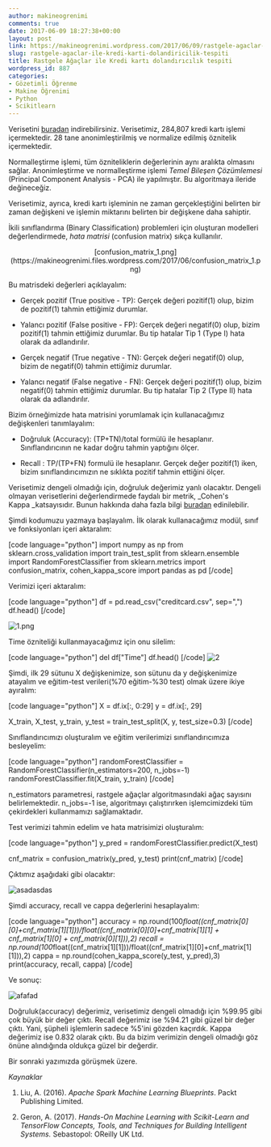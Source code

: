 ```yaml
---
author: makineogrenimi
comments: true
date: 2017-06-09 18:27:38+00:00
layout: post
link: https://makineogrenimi.wordpress.com/2017/06/09/rastgele-agaclar-ile-kredi-karti-dolandiricilik-tespiti/
slug: rastgele-agaclar-ile-kredi-karti-dolandiricilik-tespiti
title: Rastgele Ağaçlar ile Kredi kartı dolandırıcılık tespiti
wordpress_id: 887
categories:
- Gözetimli Öğrenme
- Makine Öğrenimi
- Python
- Scikitlearn
---
```


Verisetini [buradan](https://www.kaggle.com/dalpozz/creditcardfraud) indirebilirsiniz. Verisetimiz, 284,807 kredi kartı işlemi içermektedir. 28 tane anonimleştirilmiş ve normalize edilmiş öznitelik içermektedir.

Normalleştirme işlemi, tüm özniteliklerin değerlerinin aynı aralıkta olmasını sağlar. Anonimleştirme ve normalleştirme işlemi _Temel Bileşen Çözümlemesi_ (Principal Component Analysis - PCA) ile yapılmıştır. Bu algoritmaya ileride değineceğiz.

Verisetimiz, ayrıca, kredi kartı işleminin ne zaman gerçekleştiğini belirten bir zaman değişkeni ve işlemin miktarını belirten bir değişkene daha sahiptir.

İkili sınıflandırma (Binary Classification) problemleri için oluşturan modelleri değerlendirmede, _hata matrisi_ (confusion matrix) sıkça kullanılır.

<p align="center">
  [confusion_matrix_1.png](https://makineogrenimi.files.wordpress.com/2017/06/confusion_matrix_1.png)
</p>

Bu matrisdeki değerleri açıklayalım:




    
  * Gerçek pozitif (True positive - TP): Gerçek değeri pozitif(1) olup, bizim de pozitif(1) tahmin ettiğimiz durumlar.

    
  * Yalancı pozitif (False positive - FP): Gerçek değeri negatif(0) olup, bizim pozitif(1) tahmin ettiğimiz durumlar. Bu tip hatalar Tip 1 (Type I) hata olarak da adlandırılır.

    
  * Gerçek negatif (True negative - TN): Gerçek değeri negatif(0) olup, bizim de negatif(0) tahmin ettiğimiz durumlar.

    
  * Yalancı negatif (False negative - FN): Gerçek değeri pozitif(1) olup, bizim negatif(0) tahmin ettiğimiz durumlar. Bu tip hatalar Tip 2 (Type II) hata olarak da adlandırılır.



Bizim örneğimizde hata matrisini yorumlamak için kullanacağımız değişkenleri tanımlayalım:


    
  * Doğruluk (Accuracy): (TP+TN)/total formülü ile hesaplanır. Sınıflandırıcının ne kadar doğru tahmin yaptığını ölçer.

    
  * Recall : TP/(TP+FN) formulü ile hesaplanır. Gerçek değer pozitif(1) iken, bizim sınıflandırıcımızın ne sıklıkta pozitif tahmin ettiğini ölçer.



Verisetimiz dengeli olmadığı için, doğruluk değerimiz yanlı olacaktır. Dengeli olmayan verisetlerini değerlendirmede faydalı bir metrik, _Cohen's Kappa _katsayısıdır. Bunun hakkında daha fazla bilgi [buradan](http://www.pmean.com/definitions/kappa.htm) edinilebilir.

Şimdi kodumuzu yazmaya başlayalım. İlk olarak kullanacağımız modül, sınıf ve fonksiyonları içeri aktaralım:

[code language="python"]
import numpy as np
from sklearn.cross_validation import train_test_split
from sklearn.ensemble import RandomForestClassifier
from sklearn.metrics import confusion_matrix, cohen_kappa_score
import pandas as pd
[/code]

Verimizi içeri aktaralım:

[code language="python"]
df = pd.read_csv("creditcard.csv", sep=",")
df.head()
[/code]

![1.png](https://makineogrenimi.files.wordpress.com/2017/06/1.png)

Time özniteliği kullanmayacağımız için onu silelim:

[code language="python"]
del df["Time"]
df.head()
[/code]
![2](https://makineogrenimi.files.wordpress.com/2017/06/2.png)

Şimdi, ilk 29 sütunu X değişkenimize, son sütunu da y değişkenimize atayalım ve eğitim-test verileri(%70 eğitim-%30 test) olmak üzere ikiye ayıralım:

[code language="python"]
X = df.ix[:, 0:29]
y = df.ix[:, 29]

X_train, X_test, y_train, y_test = train_test_split(X, y, test_size=0.3)
[/code]

Sınıflandırıcımızı oluşturalım ve eğitim verilerimizi sınıflandırıcımıza besleyelim:

[code language="python"]
randomForestClassifier = RandomForestClassifier(n_estimators=200, n_jobs=-1)
randomForestClassifier.fit(X_train, y_train)
[/code]

n_estimators parametresi, rastgele ağaçlar algoritmasındaki ağaç sayısını belirlemektedir. n_jobs=-1 ise, algoritmayı çalıştırırken işlemcimizdeki tüm çekirdekleri kullanmamızı sağlamaktadır.

Test verimizi tahmin edelim ve hata matrisimizi oluşturalım:

[code language="python"]
y_pred = randomForestClassifier.predict(X_test)

cnf_matrix = confusion_matrix(y_pred, y_test)
print(cnf_matrix)
[/code]

Çıktımız aşağıdaki gibi olacaktır:

![asadasdas](https://makineogrenimi.files.wordpress.com/2017/06/asadasdas.png)

Şimdi accuracy, recall ve cappa değerlerini hesaplayalım:

[code language="python"]
accuracy = np.round(100*float((cnf_matrix[0][0]+cnf_matrix[1][1]))/float((cnf_matrix[0][0]+cnf_matrix[1][1] + cnf_matrix[1][0] + cnf_matrix[0][1])),2)
recall = np.round(100*float((cnf_matrix[1][1]))/float((cnf_matrix[1][0]+cnf_matrix[1][1])),2)
cappa = np.round(cohen_kappa_score(y_test, y_pred),3)
print(accuracy, recall, cappa)
[/code]

Ve sonuç:

![afafad](https://makineogrenimi.files.wordpress.com/2017/06/afafad.png)

Doğruluk(accuracy) değerimiz, verisetimiz dengeli olmadığı için %99.95 gibi çok büyük bir değer çıktı. Recall değerimiz ise %94.21 gibi güzel bir değer çıktı. Yani, şüpheli işlemlerin sadece %5'ini gözden kaçırdık. Kappa değerimiz ise 0.832 olarak çıktı. Bu da bizim verimizin dengeli olmadığı göz önüne alındığında oldukça güzel bir değerdir.

Bir sonraki yazımızda görüşmek üzere.

_Kaynaklar_




    
  1. Liu, A. (2016). _Apache Spark Machine Learning Blueprints_. Packt Publishing Limited.

    
  2. Geron, A. (2017). _Hands-On Machine Learning with Scikit-Learn and TensorFlow Concepts, Tools, and Techniques for Building Intelligent Systems._ Sebastopol: OReilly UK Ltd.




